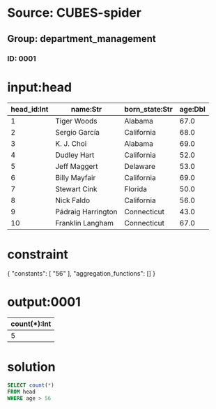 # Source: CUBES-spider
## Group: department_management
### ID: 0001

# input:head

| head_id:Int | name:Str | born_state:Str | age:Dbl |
|---|---|---|---|
| 1 | Tiger Woods | Alabama | 67.0 |
| 2 | Sergio García | California | 68.0 |
| 3 | K. J. Choi | Alabama | 69.0 |
| 4 | Dudley Hart | California | 52.0 |
| 5 | Jeff Maggert | Delaware | 53.0 |
| 6 | Billy Mayfair | California | 69.0 |
| 7 | Stewart Cink | Florida | 50.0 |
| 8 | Nick Faldo | California | 56.0 |
| 9 | Pádraig Harrington | Connecticut | 43.0 |
| 10 | Franklin Langham | Connecticut | 67.0 |

# constraint

{
  "constants": [
    "56"
  ],
  "aggregation_functions": []
}

# output:0001

| count(*):Int |
|---|
| 5 |

# solution

```sql
SELECT count(*)
FROM head
WHERE age > 56
```
